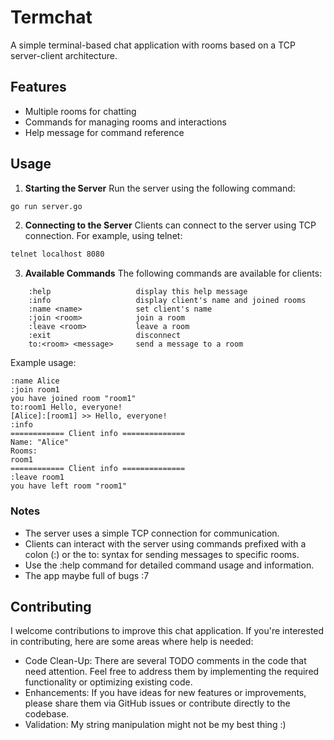 # Termchat

A simple terminal-based chat application with rooms based on a TCP server-client architecture.

## Features
* Multiple rooms for chatting
* Commands for managing rooms and interactions
* Help message for command reference

## Usage
1. __Starting the Server__ Run the server using the following command:
```bash
go run server.go
```
2. __Connecting to the Server__ Clients can connect to the server using TCP connection. For example, using telnet:

```bash
telnet localhost 8080
```

3. __Available Commands__ The following commands are available for clients:

```
	:help                   display this help message
	:info                   display client's name and joined rooms
	:name <name>            set client's name
	:join <room>            join a room
	:leave <room>           leave a room
	:exit                   disconnect
	to:<room> <message>     send a message to a room
```
Example usage:


```
:name Alice
:join room1
you have joined room "room1"
to:room1 Hello, everyone!
[Alice]:[room1] >> Hello, everyone!
:info
============ Client info ==============
Name: "Alice"
Rooms:
room1
============ Client info ==============
:leave room1
you have left room "room1"
```

### Notes
* The server uses a simple TCP connection for communication.
* Clients can interact with the server using commands prefixed with a colon (:) or the to: syntax for sending messages to specific rooms.
* Use the :help command for detailed command usage and information.
* The app maybe full of bugs :7

## Contributing
I welcome contributions to improve this chat application. If you're interested in contributing, here are some areas where help is needed:
* Code Clean-Up: There are several TODO comments in the code that need attention. Feel free to address them by implementing the required functionality or optimizing existing code.
* Enhancements: If you have ideas for new features or improvements, please share them via GitHub issues or contribute directly to the codebase.
* Validation: My string manipulation might not be my best thing :)